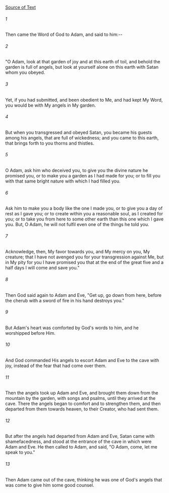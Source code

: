 [Source of Text](https://github.com/scrollmapper/bible_databases_deuterocanonical)

###### 1
Then came the Word of God to Adam, and said to him:--

###### 2
"O Adam, look at that garden of joy and at this earth of toil, and
behold the garden is full of angels, but look at yourself alone on this
earth with Satan whom you obeyed.

###### 3
Yet, if you had submitted, and been obedient to Me, and had kept My
Word, you would be with My angels in My garden.

###### 4
But when you transgressed and obeyed Satan, you became his guests
among his angels, that are full of wickedness; and you came to this
earth, that brings forth to you thorns and thistles.

###### 5
O Adam, ask him who deceived you, to give you the divine nature he
promised you, or to make you a garden as I had made for you; or to fill
you with that same bright nature with which I had filled you.

###### 6
Ask him to make you a body like the one I made you, or to give you a
day of rest as I gave you; or to create within you a reasonable soul,
as I created for you; or to take you from here to some other earth than
this one which I gave you.  But, O Adam, he will not fulfil even one of
the things he told you.

###### 7
Acknowledge, then, My favor towards you, and My mercy on you, My
creature; that I have not avenged you for your transgression against
Me, but in My pity for you I have promised you that at the end of the
great five and a half days I will come and save you."

###### 8
Then God said again to Adam and Eve, "Get up, go down from here,
before the cherub with a sword of fire in his hand destroys you."

###### 9
But Adam's heart was comforted by God's words to him, and he
worshipped before Him.

###### 10
And God commanded His angels to escort Adam and Eve to the cave with
joy, instead of the fear that had come over them.

###### 11
Then the angels took up Adam and Eve, and brought them down from the
mountain by the garden, with songs and psalms, until they arrived at
the cave.  There the angels began to comfort and to strengthen them,
and then departed from them towards heaven, to their Creator, who had
sent them.

###### 12
But after the angels had departed from Adam and Eve, Satan came with
shamefacedness, and stood at the entrance of the cave in which were
Adam and Eve.  He then called to Adam, and said, "O Adam, come, let me
speak to you."

###### 13
Then Adam came out of the cave, thinking he was one of God's angels
that was come to give him some good counsel.